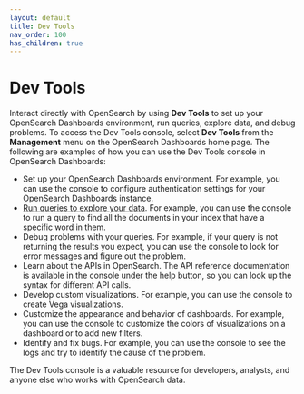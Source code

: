 ```yaml
---
layout: default
title: Dev Tools
nav_order: 100
has_children: true
---
```


# Dev Tools

Interact directly with OpenSearch by using **Dev Tools** to set up your OpenSearch Dashboards environment, run queries, explore data, and debug problems. To access the Dev Tools console, select **Dev Tools** from the **Management** menu on the OpenSearch Dashboards home page. The following are examples of how you can use the Dev Tools console in OpenSearch Dashboards: 

- Set up your OpenSearch Dashboards environment. For example, you can use the console to configure authentication settings for your OpenSearch Dashboards instance. 
- [Run queries to explore your data]({{site.url}}{{site.baseurl}}/dashboards/dev-tools/run-queries/). For example, you can use the console to run a query to find all the documents in your index that have a specific word in them.
- Debug problems with your queries. For example, if your query is not returning the results you expect, you can use the console to look for error messages and figure out the problem.
- Learn about the APIs in OpenSearch. The API reference documentation is available in the console under the help button, so you can look up the syntax for different API calls.
- Develop custom visualizations. For example, you can use the console to create Vega visualizations. 
- Customize the appearance and behavior of dashboards. For example, you can use the console to customize the colors of visualizations on a dashboard or to add new filters. 
- Identify and fix bugs. For example, you can use the console to see the logs and try to identify the cause of the problem.

The Dev Tools console is a valuable resource for developers, analysts, and anyone else who works with OpenSearch data.
